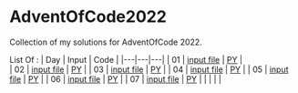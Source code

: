 # AdventOfCode2022
Collection of my solutions for AdventOfCode 2022.

List Of : 
| Day  | Input  | Code  |
|---|---|---|
| 01  | [input file](https://raw.githubusercontent.com/samsepi0x0/AdventOfCode2022/main/input_1.txt)  | [PY](https://raw.githubusercontent.com/samsepi0x0/AdventOfCode2022/main/code1.py)  |  
| 02  | [input file](https://raw.githubusercontent.com/samsepi0x0/AdventOfCode2022/main/input_2.txt)  | [PY](https://raw.githubusercontent.com/samsepi0x0/AdventOfCode2022/main/code2.py)  |
| 03  | [input file](https://raw.githubusercontent.com/samsepi0x0/AdventOfCode2022/main/input_3.txt)  | [PY](https://raw.githubusercontent.com/samsepi0x0/AdventOfCode2022/main/code3.py)  |
| 04  | [input file](https://raw.githubusercontent.com/samsepi0x0/AdventOfCode2022/main/input_4.txt)  | [PY](https://raw.githubusercontent.com/samsepi0x0/AdventOfCode2022/main/code4.py)  |
| 05  | [input file](https://raw.githubusercontent.com/samsepi0x0/AdventOfCode2022/main/input_5.txt)  | [PY](https://raw.githubusercontent.com/samsepi0x0/AdventOfCode2022/main/code5.py)  |
| 06  | [input file](https://raw.githubusercontent.com/samsepi0x0/AdventOfCode2022/main/input_6.txt)  | [PY](https://raw.githubusercontent.com/samsepi0x0/AdventOfCode2022/main/code6.py)  |
| 07  | [input file](https://raw.githubusercontent.com/samsepi0x0/AdventOfCode2022/main/input_7.txt)  | [PY](https://raw.githubusercontent.com/samsepi0x0/AdventOfCode2022/main/code7.py)  |
|   |   |   |  

